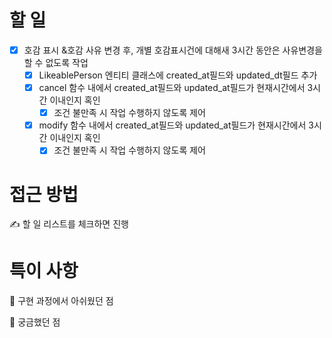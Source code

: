 # 할 일
- [x] 호감 표시 &호감 사유 변경 후, 개별 호감표시건에 대해새 3시간 동안은 사유변경을 할 수 없도록 작업
  - [x] LikeablePerson 엔티티 클래스에 created_at필드와 updated_dt필드 추가
  - [x] cancel 함수 내에서 created_at필드와 updated_at필드가 현재시간에서 3시간 이내인지 혹인 
    - [x] 조건 불만족 시 작업 수행하지 않도록 제어 
  - [x] modify 함수 내에서 created_at필드와 updated_at필드가 현재시간에서 3시간 이내인지 혹인
    - [x] 조건 불만족 시 작업 수행하지 않도록 제어
# 접근 방법

✍ 할 일 리스트를 체크하면 진행

# 특이 사항
🤔 구현 과정에서 아쉬웠던 점

🤔 궁금했던 점
